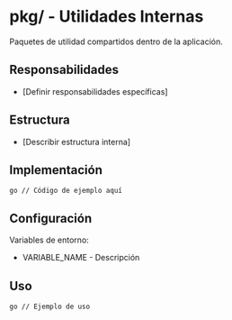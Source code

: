 # pkg/ - Utilidades Internas

Paquetes de utilidad compartidos dentro de la aplicación.

## Responsabilidades

- [Definir responsabilidades específicas]

## Estructura

- [Describir estructura interna]

## Implementación

`go
// Código de ejemplo aquí
`

## Configuración

Variables de entorno:
- VARIABLE_NAME - Descripción

## Uso

`go
// Ejemplo de uso
`
